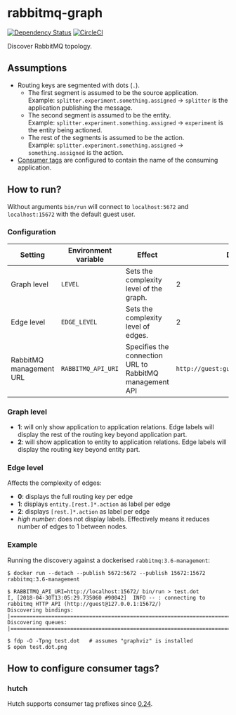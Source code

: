 # rabbitmq-graph

[![Dependency Status](https://gemnasium.com/badges/github.com/sldblog/rabbitmq-graph.svg)](https://gemnasium.com/github.com/sldblog/rabbitmq-graph)
[![CircleCI](https://circleci.com/gh/sldblog/rabbitmq-graph.svg?style=svg&circle-token=68531f42debaa4ff5b3bddb62a4672ca2eaabaf4)](https://circleci.com/gh/sldblog/rabbitmq-graph)

Discover RabbitMQ topology.

## Assumptions

- Routing keys are segmented with dots (`.`).
    - The first segment is assumed to be the source application.  
      Example: `splitter.experiment.something.assigned` &rarr; `splitter` is the application publishing the message.
    - The second segment is assumed to be the entity.  
      Example: `splitter.experiment.something.assigned` &rarr; `experiment` is the entity being actioned.
    - The rest of the segments is assumed to be the action.  
      Example: `splitter.experiment.something.assigned` &rarr; `something.assigned` is the action.
- [Consumer tags][hutch-consumer-tag-pr] are configured to contain the name of the consuming application.

## How to run?

Without arguments `bin/run` will connect to `localhost:5672` and `localhost:15672` with the default guest user.

### Configuration

| Setting | Environment variable | Effect | Default |
| ------- | -------------------- | ------ | ------- |
| Graph level | `LEVEL` | Sets the complexity level of the graph. | 2 |
| Edge level | `EDGE_LEVEL` | Sets the complexity level of edges. | 2 |
| RabbitMQ management URL | `RABBITMQ_API_URI` | Specifies the connection URL to RabbitMQ management API | `http://guest:guest@localhost:15672/` |

### Graph level

- **1**: will only show application to application relations. Edge labels will display the rest of the routing key beyond application part.
- **2**: will show application to entity to application relations. Edge labels will display the routing key beyond entity part.

### Edge level

Affects the complexity of edges:

- **0**: displays the full routing key per edge
- **1**: displays `entity.[rest.]*.action` as label per edge
- **2**: displays `[rest.]*.action` as label per edge
- _high number_: does not display labels. Effectively means it reduces number of edges to 1 between nodes.

### Example

Running the discovery against a dockerised `rabbitmq:3.6-management`:

```
$ docker run --detach --publish 5672:5672 --publish 15672:15672 rabbitmq:3.6-management

$ RABBITMQ_API_URI=http://localhost:15672/ bin/run > test.dot
I, [2018-04-30T13:05:29.735060 #90042]  INFO -- : connecting to rabbitmq HTTP API (http://guest@127.0.0.1:15672/)
Discovering bindings: |================================================================================================|
Discovering queues: |==================================================================================================|

$ fdp -O -Tpng test.dot   # assumes "graphviz" is installed
$ open test.dot.png
```

## How to configure consumer tags?

### hutch

Hutch supports consumer tag prefixes since [0.24][hutch-0.24].

[hutch-consumer-tag-pr]: https://github.com/gocardless/hutch/pull/265
[hutch-0.24]: https://github.com/gocardless/hutch/blob/master/CHANGELOG.md#0240--february-1st-2017
